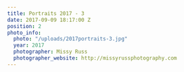 ```yaml
---
title: Portraits 2017 - 3
date: 2017-09-09 18:17:00 Z
position: 2
photo_info:
  photo: "/uploads/2017portraits-3.jpg"
  year: 2017
  photographer: Missy Russ
  photographer_website: http://missyrussphotography.com
---
```


